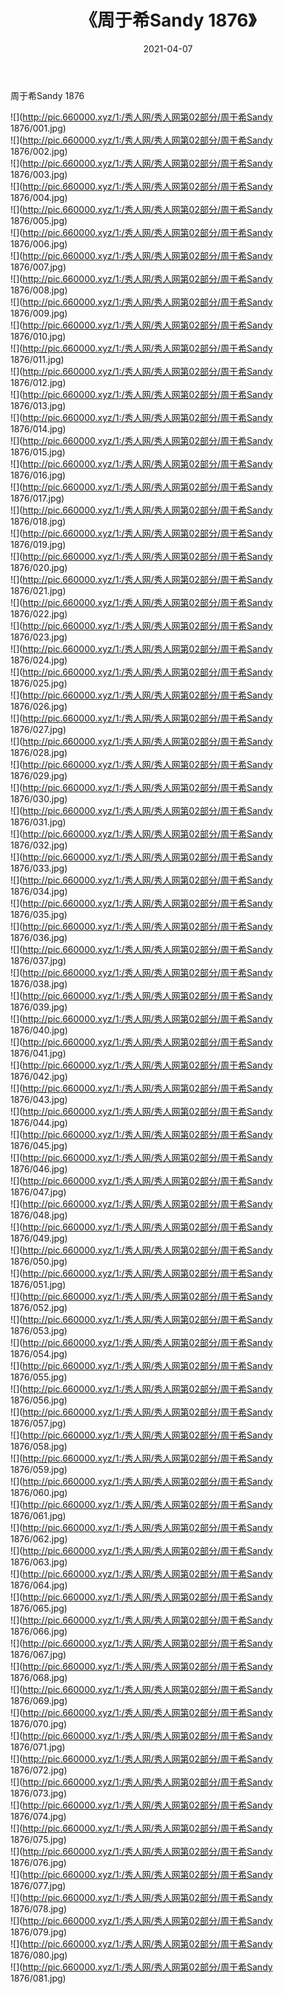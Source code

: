 ﻿---
layout: post
title:  《周于希Sandy 1876》
date:   2021-04-07
img: http://pic.660000.xyz/1:/秀人网/秀人网第02部分/周于希Sandy 1876/000.jpg
categories: [美女, 清纯, 唯美]
---

周于希Sandy 1876

  ![](http://pic.660000.xyz/1:/秀人网/秀人网第02部分/周于希Sandy 1876/001.jpg) <br> ![](http://pic.660000.xyz/1:/秀人网/秀人网第02部分/周于希Sandy 1876/002.jpg) <br> ![](http://pic.660000.xyz/1:/秀人网/秀人网第02部分/周于希Sandy 1876/003.jpg) <br> ![](http://pic.660000.xyz/1:/秀人网/秀人网第02部分/周于希Sandy 1876/004.jpg) <br> ![](http://pic.660000.xyz/1:/秀人网/秀人网第02部分/周于希Sandy 1876/005.jpg) <br> ![](http://pic.660000.xyz/1:/秀人网/秀人网第02部分/周于希Sandy 1876/006.jpg) <br> ![](http://pic.660000.xyz/1:/秀人网/秀人网第02部分/周于希Sandy 1876/007.jpg) <br> ![](http://pic.660000.xyz/1:/秀人网/秀人网第02部分/周于希Sandy 1876/008.jpg) <br> ![](http://pic.660000.xyz/1:/秀人网/秀人网第02部分/周于希Sandy 1876/009.jpg) <br> ![](http://pic.660000.xyz/1:/秀人网/秀人网第02部分/周于希Sandy 1876/010.jpg) <br> ![](http://pic.660000.xyz/1:/秀人网/秀人网第02部分/周于希Sandy 1876/011.jpg) <br> ![](http://pic.660000.xyz/1:/秀人网/秀人网第02部分/周于希Sandy 1876/012.jpg) <br> ![](http://pic.660000.xyz/1:/秀人网/秀人网第02部分/周于希Sandy 1876/013.jpg) <br> ![](http://pic.660000.xyz/1:/秀人网/秀人网第02部分/周于希Sandy 1876/014.jpg) <br> ![](http://pic.660000.xyz/1:/秀人网/秀人网第02部分/周于希Sandy 1876/015.jpg) <br> ![](http://pic.660000.xyz/1:/秀人网/秀人网第02部分/周于希Sandy 1876/016.jpg) <br> ![](http://pic.660000.xyz/1:/秀人网/秀人网第02部分/周于希Sandy 1876/017.jpg) <br> ![](http://pic.660000.xyz/1:/秀人网/秀人网第02部分/周于希Sandy 1876/018.jpg) <br> ![](http://pic.660000.xyz/1:/秀人网/秀人网第02部分/周于希Sandy 1876/019.jpg) <br> ![](http://pic.660000.xyz/1:/秀人网/秀人网第02部分/周于希Sandy 1876/020.jpg) <br> ![](http://pic.660000.xyz/1:/秀人网/秀人网第02部分/周于希Sandy 1876/021.jpg) <br> ![](http://pic.660000.xyz/1:/秀人网/秀人网第02部分/周于希Sandy 1876/022.jpg) <br> ![](http://pic.660000.xyz/1:/秀人网/秀人网第02部分/周于希Sandy 1876/023.jpg) <br> ![](http://pic.660000.xyz/1:/秀人网/秀人网第02部分/周于希Sandy 1876/024.jpg) <br> ![](http://pic.660000.xyz/1:/秀人网/秀人网第02部分/周于希Sandy 1876/025.jpg) <br> ![](http://pic.660000.xyz/1:/秀人网/秀人网第02部分/周于希Sandy 1876/026.jpg) <br> ![](http://pic.660000.xyz/1:/秀人网/秀人网第02部分/周于希Sandy 1876/027.jpg) <br> ![](http://pic.660000.xyz/1:/秀人网/秀人网第02部分/周于希Sandy 1876/028.jpg) <br> ![](http://pic.660000.xyz/1:/秀人网/秀人网第02部分/周于希Sandy 1876/029.jpg) <br> ![](http://pic.660000.xyz/1:/秀人网/秀人网第02部分/周于希Sandy 1876/030.jpg) <br> ![](http://pic.660000.xyz/1:/秀人网/秀人网第02部分/周于希Sandy 1876/031.jpg) <br> ![](http://pic.660000.xyz/1:/秀人网/秀人网第02部分/周于希Sandy 1876/032.jpg) <br> ![](http://pic.660000.xyz/1:/秀人网/秀人网第02部分/周于希Sandy 1876/033.jpg) <br> ![](http://pic.660000.xyz/1:/秀人网/秀人网第02部分/周于希Sandy 1876/034.jpg) <br> ![](http://pic.660000.xyz/1:/秀人网/秀人网第02部分/周于希Sandy 1876/035.jpg) <br> ![](http://pic.660000.xyz/1:/秀人网/秀人网第02部分/周于希Sandy 1876/036.jpg) <br> ![](http://pic.660000.xyz/1:/秀人网/秀人网第02部分/周于希Sandy 1876/037.jpg) <br> ![](http://pic.660000.xyz/1:/秀人网/秀人网第02部分/周于希Sandy 1876/038.jpg) <br> ![](http://pic.660000.xyz/1:/秀人网/秀人网第02部分/周于希Sandy 1876/039.jpg) <br> ![](http://pic.660000.xyz/1:/秀人网/秀人网第02部分/周于希Sandy 1876/040.jpg) <br> ![](http://pic.660000.xyz/1:/秀人网/秀人网第02部分/周于希Sandy 1876/041.jpg) <br> ![](http://pic.660000.xyz/1:/秀人网/秀人网第02部分/周于希Sandy 1876/042.jpg) <br> ![](http://pic.660000.xyz/1:/秀人网/秀人网第02部分/周于希Sandy 1876/043.jpg) <br> ![](http://pic.660000.xyz/1:/秀人网/秀人网第02部分/周于希Sandy 1876/044.jpg) <br> ![](http://pic.660000.xyz/1:/秀人网/秀人网第02部分/周于希Sandy 1876/045.jpg) <br> ![](http://pic.660000.xyz/1:/秀人网/秀人网第02部分/周于希Sandy 1876/046.jpg) <br> ![](http://pic.660000.xyz/1:/秀人网/秀人网第02部分/周于希Sandy 1876/047.jpg) <br> ![](http://pic.660000.xyz/1:/秀人网/秀人网第02部分/周于希Sandy 1876/048.jpg) <br> ![](http://pic.660000.xyz/1:/秀人网/秀人网第02部分/周于希Sandy 1876/049.jpg) <br> ![](http://pic.660000.xyz/1:/秀人网/秀人网第02部分/周于希Sandy 1876/050.jpg) <br> ![](http://pic.660000.xyz/1:/秀人网/秀人网第02部分/周于希Sandy 1876/051.jpg) <br> ![](http://pic.660000.xyz/1:/秀人网/秀人网第02部分/周于希Sandy 1876/052.jpg) <br> ![](http://pic.660000.xyz/1:/秀人网/秀人网第02部分/周于希Sandy 1876/053.jpg) <br> ![](http://pic.660000.xyz/1:/秀人网/秀人网第02部分/周于希Sandy 1876/054.jpg) <br> ![](http://pic.660000.xyz/1:/秀人网/秀人网第02部分/周于希Sandy 1876/055.jpg) <br> ![](http://pic.660000.xyz/1:/秀人网/秀人网第02部分/周于希Sandy 1876/056.jpg) <br> ![](http://pic.660000.xyz/1:/秀人网/秀人网第02部分/周于希Sandy 1876/057.jpg) <br> ![](http://pic.660000.xyz/1:/秀人网/秀人网第02部分/周于希Sandy 1876/058.jpg) <br> ![](http://pic.660000.xyz/1:/秀人网/秀人网第02部分/周于希Sandy 1876/059.jpg) <br> ![](http://pic.660000.xyz/1:/秀人网/秀人网第02部分/周于希Sandy 1876/060.jpg) <br> ![](http://pic.660000.xyz/1:/秀人网/秀人网第02部分/周于希Sandy 1876/061.jpg) <br> ![](http://pic.660000.xyz/1:/秀人网/秀人网第02部分/周于希Sandy 1876/062.jpg) <br> ![](http://pic.660000.xyz/1:/秀人网/秀人网第02部分/周于希Sandy 1876/063.jpg) <br> ![](http://pic.660000.xyz/1:/秀人网/秀人网第02部分/周于希Sandy 1876/064.jpg) <br> ![](http://pic.660000.xyz/1:/秀人网/秀人网第02部分/周于希Sandy 1876/065.jpg) <br> ![](http://pic.660000.xyz/1:/秀人网/秀人网第02部分/周于希Sandy 1876/066.jpg) <br> ![](http://pic.660000.xyz/1:/秀人网/秀人网第02部分/周于希Sandy 1876/067.jpg) <br> ![](http://pic.660000.xyz/1:/秀人网/秀人网第02部分/周于希Sandy 1876/068.jpg) <br> ![](http://pic.660000.xyz/1:/秀人网/秀人网第02部分/周于希Sandy 1876/069.jpg) <br> ![](http://pic.660000.xyz/1:/秀人网/秀人网第02部分/周于希Sandy 1876/070.jpg) <br> ![](http://pic.660000.xyz/1:/秀人网/秀人网第02部分/周于希Sandy 1876/071.jpg) <br> ![](http://pic.660000.xyz/1:/秀人网/秀人网第02部分/周于希Sandy 1876/072.jpg) <br> ![](http://pic.660000.xyz/1:/秀人网/秀人网第02部分/周于希Sandy 1876/073.jpg) <br> ![](http://pic.660000.xyz/1:/秀人网/秀人网第02部分/周于希Sandy 1876/074.jpg) <br> ![](http://pic.660000.xyz/1:/秀人网/秀人网第02部分/周于希Sandy 1876/075.jpg) <br> ![](http://pic.660000.xyz/1:/秀人网/秀人网第02部分/周于希Sandy 1876/076.jpg) <br> ![](http://pic.660000.xyz/1:/秀人网/秀人网第02部分/周于希Sandy 1876/077.jpg) <br> ![](http://pic.660000.xyz/1:/秀人网/秀人网第02部分/周于希Sandy 1876/078.jpg) <br> ![](http://pic.660000.xyz/1:/秀人网/秀人网第02部分/周于希Sandy 1876/079.jpg) <br> ![](http://pic.660000.xyz/1:/秀人网/秀人网第02部分/周于希Sandy 1876/080.jpg) <br> ![](http://pic.660000.xyz/1:/秀人网/秀人网第02部分/周于希Sandy 1876/081.jpg) <br>